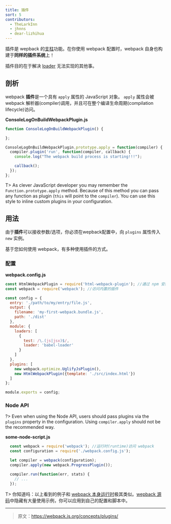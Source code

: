 ```yaml
---
title: 插件
sort: 5
contributors:
  - TheLarkInn
  - jhnns
  - dear-lizhihua
---
```


插件是 wepback 的[支柱](https://github.com/webpack/tapable)功能。在你使用 webpack 配置时，webpack 自身也构建于**同样的插件系统**上！

插件目的在于解决 [loader](/concepts/loaders) 无法实现的其他事。

## 剖析

webpack **插件**是一个具有 `apply` 属性的 JavaScript 对象。 `apply` 属性会被 webpack 解析器(compiler)调用，并且可在整个编译生命周期(compilation lifecycle)访问。


**ConsoleLogOnBuildWebpackPlugin.js**

```javascript
function ConsoleLogOnBuildWebpackPlugin() {

};

ConsoleLogOnBuildWebpackPlugin.prototype.apply = function(compiler) {
  compiler.plugin('run', function(compiler, callback) {
    console.log("The webpack build process is starting!!!");

    callback();
  });
};
```

T> As clever JavaScript developer you may remember the `Function.prototype.apply` method. Because of this method you can pass any function as plugin (`this` will point to the `compiler`). You can use this style to inline custom plugins in your configuration.

## 用法

由于**插件**可以接收参数/选项，你必须在wepback配置中，向 `plugins` 属性传入 `new` 实例。

基于您如何使用 webpack，有多种使用插件的方式。

### 配置

**webpack.config.js**

```javascript
const HtmlWebpackPlugin = require('html-webpack-plugin'); //通过 npm 安装
const webpack = require('webpack'); //访问内置的插件

const config = {
  entry: './path/to/my/entry/file.js',
  output: {
    filename: 'my-first-webpack.bundle.js',
    path: './dist'
  },
  module: {
    loaders: [
      {
        test: /\.(js|jsx)$/,
        loader: 'babel-loader'
      }
    ]
  },
  plugins: [
    new webpack.optimize.UglifyJsPlugin(),
    new HtmlWebpackPlugin({template: './src/index.html'})
  ]
};

module.exports = config;
```

### Node API

?> Even when using the Node API, users should pass plugins via the `plugins` property in the configuration. Using `compiler.apply` should not be the recommended way.

**some-node-script.js**

```javascript
  const webpack = require('webpack'); //运行时(runtime)访问 webpack
  const configuration = require('./webpack.config.js');

  let compiler = webpack(configuration);
  compiler.apply(new webpack.ProgressPlugin());

  compiler.run(function(err, stats) {
    // ...
  });
```

T> 你知道吗：以上看到的例子和 [webpack 本身运行时](https://github.com/webpack/webpack/blob/master/bin/webpack.js#L290-L292)极其类似。[wepback 源码](https://github.com/webpack/webpack)中隐藏有大量使用示例，你可以应用到自己的配置和脚本中。

***

> 原文：https://webpack.js.org/concepts/plugins/